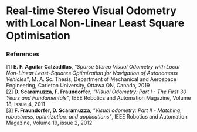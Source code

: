 # Real-time Stereo Visual Odometry with Local Non-Linear Least Square Optimisation


### References
[1]  **E. F. Aguilar Calzadillas**, *"Sparse Stereo Visual Odometry with Local Non-Linear Least-Squares Optimization for Navigation of Autonomous Vehicles"*,  M. A. Sc. Thesis, Department of Mechanical and Aerospace Engineering, Carleton University, Ottawa ON, Canada, 2019
<br />
[2]  **D. Scaramuzza, F. Fraundorfer**, *"Visual Odometry: Part I - The First 30 Years and Fundamentals"*,  IEEE Robotics and Automation Magazine, Volume 18, issue 4, 2011
<br />
[3]  **F. Fraundorfer, D. Scaramuzza**, *"Visual odometry: Part II - Matching, robustness, optimization, and applications"*, IEEE Robotics and Automation Magazine, Volume 19, issue 2, 2012


 
